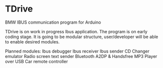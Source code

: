 # TDrive
BMW IBUS communication program for Arduino

TDrive is on work in progress Ibus application. The program is on early coding stage. It is going to be modular structure, user/developer will be able to enable desired modules.

Planned modules:
Ibus debugger
Ibus receiver
Ibus sender
CD Changer emulator
Radio screen text sender
Bluetooth A2DP & Handsfree
MP3 Player over USB
Car remote controller

